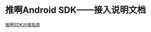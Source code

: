 # 推啊Android SDK——接入说明文档

    
  [推啊SDK对接指南](https://yun.duiba.com.cn/tuia/sdk/html/推啊广告基础SDK-Android-V1.7.5.X-1.html)
